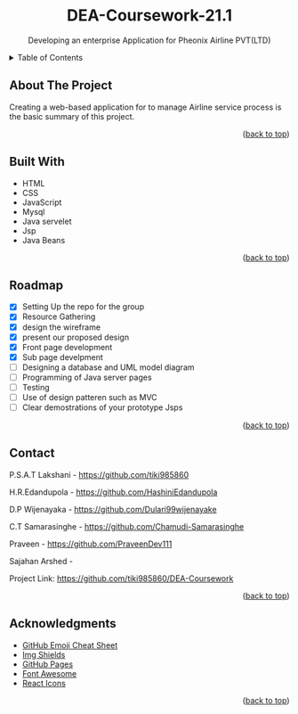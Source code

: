 <div id="top"></div>
<h1 align="center">DEA-Coursework-21.1</h1>
<p align="center">Developing an enterprise Application for Pheonix Airline PVT(LTD) </p>
<details>
  <summary>Table of Contents</summary>
    <ol>
    <li><a href="#about-the-project">About The Project</a></li>
    <li><a href="#built-with">Built With</a></li>
    <li><a href="#roadmap">Roadmap</a></li>
    <li><a href="#contact">Contact</a></li>
    <li><a href="#acknowledgments">Acknowledgments</a></li>
    </ol>
</details>


## About The Project
Creating a web-based application for to manage Airline service process is the basic summary of this project.

<p align="right">(<a href="#top">back to top</a>)</p>

## Built With
* HTML
* CSS
* JavaScript
* Mysql
* Java servelet
* Jsp
* Java Beans

<p align="right">(<a href="#top">back to top</a>)</p>

## Roadmap
- [x] Setting Up the repo for the group
- [x] Resource Gathering
- [x] design the wireframe
- [x] present our proposed design 
- [x] Front page development
- [x] Sub page develpment
- [ ] Designing a database and UML model diagram
- [ ] Programming of Java server pages
- [ ] Testing
- [ ] Use of design patteren such as MVC
- [ ] Clear  demostrations of your prototype Jsps

<p align="right">(<a href="#top">back to top</a>)</p>


## Contact
P.S.A.T Lakshani - https://github.com/tiki985860

H.R.Edandupola   - https://github.com/HashiniEdandupola

D.P Wijenayaka   - https://github.com/Dulari99wijenayake

C.T Samarasinghe - https://github.com/Chamudi-Samarasinghe

Praveen          - https://github.com/PraveenDev111

Sajahan Arshed   -


Project Link: https://github.com/tiki985860/DEA-Coursework

<p align="right">(<a href="#top">back to top</a>)</p>

## Acknowledgments
* [GitHub Emoji Cheat Sheet](https://www.webpagefx.com/tools/emoji-cheat-sheet)
* [Img Shields](https://shields.io)
* [GitHub Pages](https://pages.github.com)
* [Font Awesome](https://fontawesome.com)
* [React Icons](https://react-icons.github.io/react-icons/search)

<p align="right">(<a href="#top">back to top</a>)</p>

